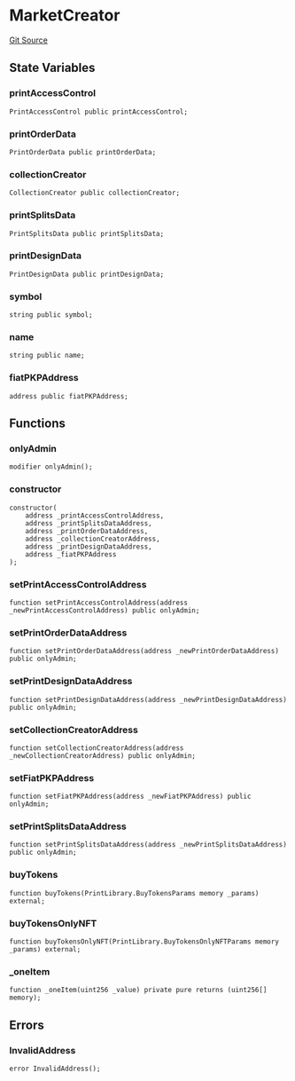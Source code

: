 # MarketCreator
[Git Source](https://github.com/digiv3rse/protocol-contracts/blob/0d518167a484d4368bad0990424be098fe779fa4/contracts/modules/creator/MarketCreator.sol)


## State Variables
### printAccessControl

```solidity
PrintAccessControl public printAccessControl;
```


### printOrderData

```solidity
PrintOrderData public printOrderData;
```


### collectionCreator

```solidity
CollectionCreator public collectionCreator;
```


### printSplitsData

```solidity
PrintSplitsData public printSplitsData;
```


### printDesignData

```solidity
PrintDesignData public printDesignData;
```


### symbol

```solidity
string public symbol;
```


### name

```solidity
string public name;
```


### fiatPKPAddress

```solidity
address public fiatPKPAddress;
```


## Functions
### onlyAdmin


```solidity
modifier onlyAdmin();
```

### constructor


```solidity
constructor(
    address _printAccessControlAddress,
    address _printSplitsDataAddress,
    address _printOrderDataAddress,
    address _collectionCreatorAddress,
    address _printDesignDataAddress,
    address _fiatPKPAddress
);
```

### setPrintAccessControlAddress


```solidity
function setPrintAccessControlAddress(address _newPrintAccessControlAddress) public onlyAdmin;
```

### setPrintOrderDataAddress


```solidity
function setPrintOrderDataAddress(address _newPrintOrderDataAddress) public onlyAdmin;
```

### setPrintDesignDataAddress


```solidity
function setPrintDesignDataAddress(address _newPrintDesignDataAddress) public onlyAdmin;
```

### setCollectionCreatorAddress


```solidity
function setCollectionCreatorAddress(address _newCollectionCreatorAddress) public onlyAdmin;
```

### setFiatPKPAddress


```solidity
function setFiatPKPAddress(address _newFiatPKPAddress) public onlyAdmin;
```

### setPrintSplitsDataAddress


```solidity
function setPrintSplitsDataAddress(address _newPrintSplitsDataAddress) public onlyAdmin;
```

### buyTokens


```solidity
function buyTokens(PrintLibrary.BuyTokensParams memory _params) external;
```

### buyTokensOnlyNFT


```solidity
function buyTokensOnlyNFT(PrintLibrary.BuyTokensOnlyNFTParams memory _params) external;
```

### _oneItem


```solidity
function _oneItem(uint256 _value) private pure returns (uint256[] memory);
```

## Errors
### InvalidAddress

```solidity
error InvalidAddress();
```

